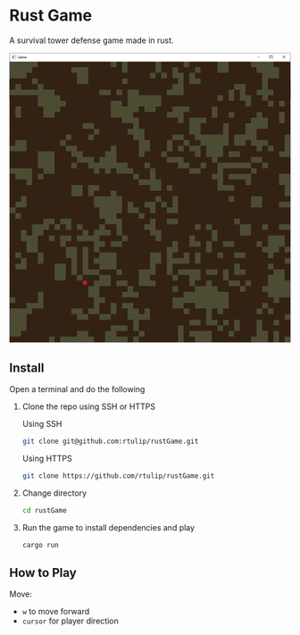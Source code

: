 # Rust Game
<!-- Add Code Climate badge here -->

A survival tower defense game made in rust.

![Game demo](images/game-demo.PNG)

## Install

Open a terminal and do the following

1. Clone the repo using SSH or HTTPS

    Using SSH

    ```bash
    git clone git@github.com:rtulip/rustGame.git
    ```

    Using HTTPS

    ```bash
    git clone https://github.com/rtulip/rustGame.git
    ```

2. Change directory

    ```bash
    cd rustGame
    ```

3. Run the game to install dependencies and play

    ```bash
    cargo run
    ```

## How to Play

Move:

- `w` to move forward
- `cursor` for player direction